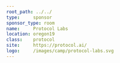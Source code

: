 ```yaml
---
root_path: ../../
type:     sponsor
sponsor_type: room
name:     Protocol Labs
location: oregon19
class:    protocol
site:     https://protocol.ai/
logo:     /images/camp/protocol-labs.svg
---
```

